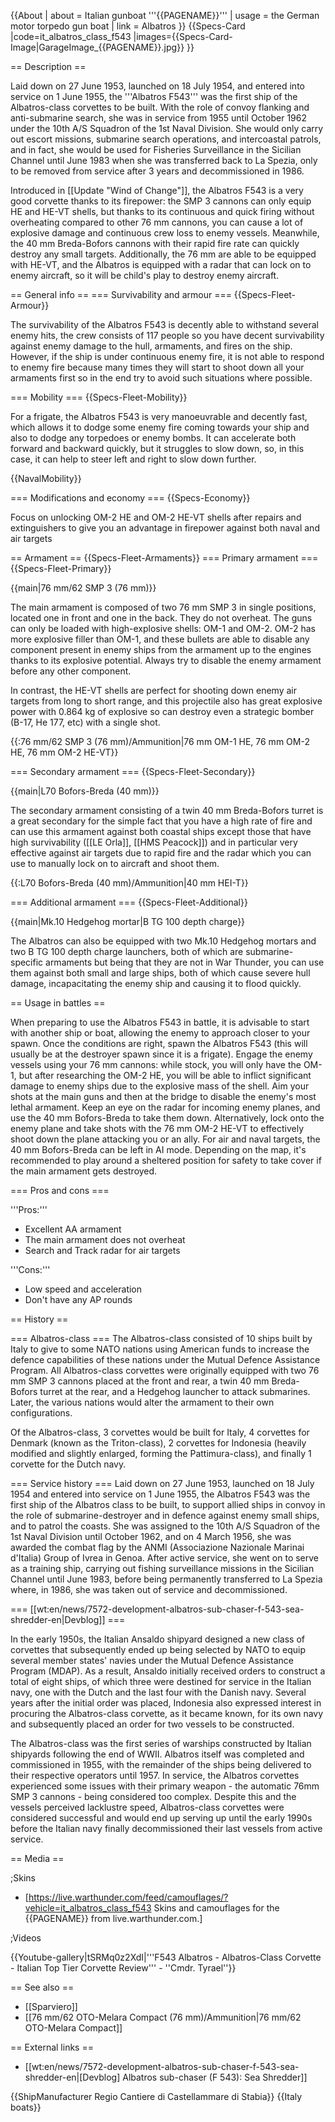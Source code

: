{{About
| about = Italian gunboat '''{{PAGENAME}}'''
| usage = the German motor torpedo gun boat
| link = Albatros
}}
{{Specs-Card
|code=it_albatros_class_f543
|images={{Specs-Card-Image|GarageImage_{{PAGENAME}}.jpg}}
}}

== Description ==
<!-- ''In the first part of the description, cover the history of the ship's creation and military application. In the second part, tell the reader about using this ship in the game. Add a screenshot: if a beginner player has a hard time remembering vehicles by name, a picture will help them identify the ship in question.'' -->
Laid down on 27 June 1953, launched on 18 July 1954, and entered into service on 1 June 1955, the '''Albatros F543''' was the first ship of the Albatros-class corvettes to be built. With the role of convoy flanking and anti-submarine search, she was in service from 1955 until October 1962 under the 10th A/S Squadron of the 1st Naval Division. She would only carry out escort missions, submarine search operations, and intercoastal patrols, and in fact, she would be used for Fisheries Surveillance in the Sicilian Channel until June 1983 when she was transferred back to La Spezia, only to be removed from service after 3 years and decommissioned in 1986.

Introduced in [[Update "Wind of Change"]], the Albatros F543 is a very good corvette thanks to its firepower: the SMP 3 cannons can only equip HE and HE-VT shells, but thanks to its continuous and quick firing without overheating compared to other 76 mm cannons, you can cause a lot of explosive damage and continuous crew loss to enemy vessels. Meanwhile, the 40 mm Breda-Bofors cannons with their rapid fire rate can quickly destroy any small targets. Additionally, the 76 mm are able to be equipped with HE-VT, and the Albatros is equipped with a radar that can lock on to enemy aircraft, so it will be child's play to destroy enemy aircraft.

== General info ==
=== Survivability and armour ===
{{Specs-Fleet-Armour}}
<!-- ''Talk about the vehicle's armour. Note the most well-defended and most vulnerable zones, e.g. the ammo magazine. Evaluate the composition of components and assemblies responsible for movement and manoeuvrability. Evaluate the survivability of the primary and secondary armaments separately. Don't forget to mention the size of the crew, which plays an important role in fleet mechanics. Save tips on preserving survivability for the "Usage in battles" section. If necessary, use a graphical template to show the most well-protected or most vulnerable points in the armour.'' -->
The survivability of the Albatros F543 is decently able to withstand several enemy hits, the crew consists of 117 people so you have decent survivability against enemy damage to the hull, armaments, and fires on the ship. However, if the ship is under continuous enemy fire, it is not able to respond to enemy fire because many times they will start to shoot down all your armaments first so in the end try to avoid such situations where possible.

=== Mobility ===
{{Specs-Fleet-Mobility}}
<!-- ''Write about the ship's mobility. Evaluate its power and manoeuvrability, rudder rerouting speed, stopping speed at full tilt, with its maximum forward and reverse speed.'' -->
For a frigate, the Albatros F543 is very manoeuvrable and decently fast, which allows it to dodge some enemy fire coming towards your ship and also to dodge any torpedoes or enemy bombs. It can accelerate both forward and backward quickly, but it struggles to slow down, so, in this case, it can help to steer left and right to slow down further.

{{NavalMobility}}

=== Modifications and economy ===
{{Specs-Economy}}

Focus on unlocking OM-2 HE and OM-2 HE-VT shells after repairs and extinguishers to give you an advantage in firepower against both naval and air targets

== Armament ==
{{Specs-Fleet-Armaments}}
=== Primary armament ===
{{Specs-Fleet-Primary}}
<!-- ''Provide information about the characteristics of the primary armament. Evaluate their efficacy in battle based on their reload speed, ballistics and the capacity of their shells. Add a link to the main article about the weapon: <code><nowiki>{{main|Weapon name (calibre)}}</nowiki></code>. Broadly describe the ammunition available for the primary armament, and provide recommendations on how to use it and which ammunition to choose.'' -->
{{main|76 mm/62 SMP 3 (76 mm)}}

The main armament is composed of two 76 mm SMP 3 in single positions, located one in front and one in the back. They do not overheat. The guns can only be loaded with high-explosive shells: OM-1 and OM-2. OM-2 has more explosive filler than OM-1, and these bullets are able to disable any component present in enemy ships from the armament up to the engines thanks to its explosive potential. Always try to disable the enemy armament before any other component.

In contrast, the HE-VT shells are perfect for shooting down enemy air targets from long to short range, and this projectile also has great explosive power with 0.864 kg of explosive so can destroy even a strategic bomber (B-17, He 177, etc) with a single shot.

{{:76 mm/62 SMP 3 (76 mm)/Ammunition|76 mm OM-1 HE, 76 mm OM-2 HE, 76 mm OM-2 HE-VT}}

=== Secondary armament ===
{{Specs-Fleet-Secondary}}
<!-- ''Some ships are fitted with weapons of various calibres. Secondary armaments are defined as weapons chosen with the control <code>Select secondary weapon</code>. Evaluate the secondary armaments and give advice on how to use them. Describe the ammunition available for the secondary armament. Provide recommendations on how to use them and which ammunition to choose. Remember that any anti-air armament, even heavy calibre weapons, belong in the next section. If there is no secondary armament, remove this section.'' -->
{{main|L70 Bofors-Breda (40 mm)}}

The secondary armament consisting of a twin 40 mm Breda-Bofors turret is a great secondary for the simple fact that you have a high rate of fire and can use this armament against both coastal ships except those that have high survivability ([[LE Orla]], [[HMS Peacock]]) and in particular very effective against air targets due to rapid fire and the radar which you can use to manually lock on to aircraft and shoot them.

{{:L70 Bofors-Breda (40 mm)/Ammunition|40 mm HEI-T}}

=== Additional armament ===
{{Specs-Fleet-Additional}}
<!-- ''Describe the available additional armaments of the ship: depth charges, mines, torpedoes. Talk about their positions, available ammunition and launch features such as dead zones of torpedoes. If there is no additional armament, remove this section.'' -->
{{main|Mk.10 Hedgehog mortar|B TG 100 depth charge}}

The Albatros can also be equipped with two Mk.10 Hedgehog mortars and two B TG 100 depth charge launchers, both of which are submarine-specific armaments but being that they are not in War Thunder, you can use them against both small and large ships, both of which cause severe hull damage, incapacitating the enemy ship and causing it to flood quickly.

== Usage in battles ==
<!-- ''Describe the technique of using this ship, the characteristics of her use in a team and tips on strategy. Abstain from writing an entire guide – don't try to provide a single point of view, but give the reader food for thought. Talk about the most dangerous opponents for this vehicle and provide recommendations on fighting them. If necessary, note the specifics of playing with this vehicle in various modes (AB, RB, SB).'' -->

When preparing to use the Albatros F543 in battle, it is advisable to start with another ship or boat, allowing the enemy to approach closer to your spawn. Once the conditions are right, spawn the Albatros F543 (this will usually be at the destroyer spawn since it is a frigate). Engage the enemy vessels using your 76 mm cannons: while stock, you will only have the OM-1, but after researching the OM-2 HE, you will be able to inflict significant damage to enemy ships due to the explosive mass of the shell. Aim your shots at the main guns and then at the bridge to disable the enemy's most lethal armament. Keep an eye on the radar for incoming enemy planes, and use the 40 mm Bofors-Breda to take them down. Alternatively, lock onto the enemy plane and take shots with the 76 mm OM-2 HE-VT to effectively shoot down the plane attacking you or an ally. For air and naval targets, the 40 mm Bofors-Breda can be left in AI mode. Depending on the map, it's recommended to play around a sheltered position for safety to take cover if the main armament gets destroyed.

=== Pros and cons ===
<!-- ''Summarise and briefly evaluate the vehicle in terms of its characteristics and combat effectiveness. Mark its pros and cons in the bulleted list. Try not to use more than 6 points for each of the characteristics. Avoid using categorical definitions such as "bad", "good" and the like - use substitutions with softer forms such as "inadequate" and "effective".'' -->

'''Pros:'''

* Excellent AA armament
* The main armament does not overheat
* Search and Track radar for air targets

'''Cons:'''

* Low speed and acceleration
* Don't have any AP rounds

== History ==
<!-- ''Describe the history of the creation and combat usage of the ship in more detail than in the introduction. If the historical reference turns out to be too long, take it to a separate article, taking a link to the article about the ship and adding a block "/History" (example: <nowiki>https://wiki.warthunder.com/(Ship-name)/History</nowiki>) and add a link to it here using the <code>main</code> template. Be sure to reference text and sources by using <code><nowiki><ref></ref></nowiki></code>, as well as adding them at the end of the article with <code><nowiki><references /></nowiki></code>. This section may also include the ship's dev blog entry (if applicable) and the in-game encyclopedia description (under <code><nowiki>=== In-game description ===</nowiki></code>, also if applicable).'' -->
=== Albatros-class ===
The Albatros-class consisted of 10 ships built by Italy to give to some NATO nations using American funds to increase the defence capabilities of these nations under the Mutual Defence Assistance Program. All Albatros-class corvettes were originally equipped with two 76 mm SMP 3 cannons placed at the front and rear, a twin 40 mm Breda-Bofors turret at the rear, and a Hedgehog launcher to attack submarines. Later, the various nations would alter the armament to their own configurations.

Of the Albatros-class, 3 corvettes would be built for Italy, 4 corvettes for Denmark (known as the Triton-class), 2 corvettes for Indonesia (heavily modified and slightly enlarged, forming the Pattimura-class), and finally 1 corvette for the Dutch navy.

=== Service history ===
Laid down on 27 June 1953, launched on 18 July 1954 and entered into service on 1 June 1955, the Albatros F543 was the first ship of the Albatros class to be built, to support allied ships in convoy in the role of submarine-destroyer and in defence against enemy small ships, and to patrol the coasts. She was assigned to the 10th A/S Squadron of the 1st Naval Division until October 1962, and on 4 March 1956, she was awarded the combat flag by the ANMI (Associazione Nazionale Marinai d'Italia) Group of Ivrea in Genoa. After active service, she went on to serve as a training ship, carrying out fishing surveillance missions in the Sicilian Channel until June 1983, before being permanently transferred to La Spezia where, in 1986, she was taken out of service and decommissioned.

=== [[wt:en/news/7572-development-albatros-sub-chaser-f-543-sea-shredder-en|Devblog]] ===

In the early 1950s, the Italian Ansaldo shipyard designed a new class of corvettes that subsequently ended up being selected by NATO to equip several member states' navies under the Mutual Defence Assistance Program (MDAP). As a result, Ansaldo initially received orders to construct a total of eight ships, of which three were destined for service in the Italian navy, one with the Dutch and the last four with the Danish navy. Several years after the initial order was placed, Indonesia also expressed interest in procuring the Albatros-class corvette, as it became known, for its own navy and subsequently placed an order for two vessels to be constructed.

The Albatros-class was the first series of warships constructed by Italian shipyards following the end of WWII. Albatros itself was completed and commissioned in 1955, with the remainder of the ships being delivered to their respective operators until 1957. In service, the Albatros corvettes experienced some issues with their primary weapon - the automatic 76mm SMP 3 cannons - being considered too complex. Despite this and the vessels perceived lacklustre speed, Albatros-class corvettes were considered successful and would end up serving up until the early 1990s before the Italian navy finally decommissioned their last vessels from active service.

== Media ==
<!-- ''Excellent additions to the article would be video guides, screenshots from the game, and photos.'' -->

;Skins

* [https://live.warthunder.com/feed/camouflages/?vehicle=it_albatros_class_f543 Skins and camouflages for the {{PAGENAME}} from live.warthunder.com.]

;Videos

{{Youtube-gallery|tSRMq0z2XdI|'''F543 Albatros - Albatros-Class Corvette - Italian Top Tier Corvette Review''' - ''Cmdr. Tyrael''}}

== See also ==
<!-- ''Links to articles on the War Thunder Wiki that you think will be useful for the reader, for example:''
* ''reference to the series of the ship;''
* ''links to approximate analogues of other nations and research trees.'' -->

* [[Sparviero]]
* [[76 mm/62 OTO-Melara Compact (76 mm)/Ammunition|76 mm/62 OTO-Melara Compact]]

== External links ==
<!-- ''Paste links to sources and external resources, such as:''
* ''topic on the official game forum;''
* ''other literature.'' -->

* [[wt:en/news/7572-development-albatros-sub-chaser-f-543-sea-shredder-en|[Devblog] Albatros sub-chaser (F 543): Sea Shredder]]

{{ShipManufacturer Regio Cantiere di Castellammare di Stabia}}
{{Italy boats}}
